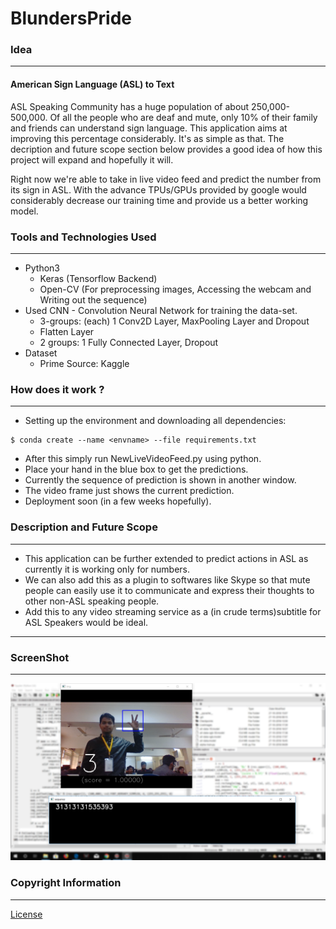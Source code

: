 # BlundersPride
### Idea
---------------------------------------------
#### American Sign Language (ASL) to Text
ASL Speaking Community has a huge population of about 250,000-500,000. Of all the people who are deaf and mute, only 10% of their family and friends can understand sign language. This application aims at improving this percentage considerably.
It's as simple as that. The decription and future scope section below provides a good idea of how this project will expand and hopefully it will.

Right now we're able to take in live video feed and predict the number from its sign in ASL. With the advance TPUs/GPUs provided by google would considerably decrease our training time and provide us a better working model.

### Tools and Technologies Used
------------------------------------------------------------------------------
* Python3
    * Keras (Tensorflow Backend)
    * Open-CV (For preprocessing images, Accessing the webcam and Writing out the sequence)
* Used CNN - Convolution Neural Network for training the data-set.
    * 3-groups: (each) 1 Conv2D Layer, MaxPooling Layer and Dropout 
    * Flatten Layer
    * 2 groups: 1 Fully Connected Layer, Dropout
* Dataset
    * Prime Source: Kaggle
    
### How does it work ?
------------------------------------------------------------------------------
* Setting up the environment and downloading all dependencies:
```
$ conda create --name <envname> --file requirements.txt
```
* After this simply run NewLiveVideoFeed.py using python.
* Place your hand in the blue box to get the predictions.
* Currently the sequence of prediction is shown in another window. 
* The video frame just shows the current prediction.
* Deployment soon (in a few weeks hopefully).

### Description and Future Scope
------------------------------------------------------------------------------
* This application can be further extended to predict actions in ASL as currently it is working only for numbers.
* We can also add this as a plugin to softwares like Skype so that mute people can easily use it to communicate and express their thoughts to other non-ASL speaking people.
* Add this to any video streaming service as a (in crude terms)subtitle for ASL Speakers would be ideal.
------------------------------------------------------------------------------
### ScreenShot
-------------------------------------------------------------------------------
![Three](/Screenshot.png)
### Copyright Information
-------------------------------------------------------------------------------
[License](https://github.com/hackabit18/BlundersPride/blob/master/LICENSE)
